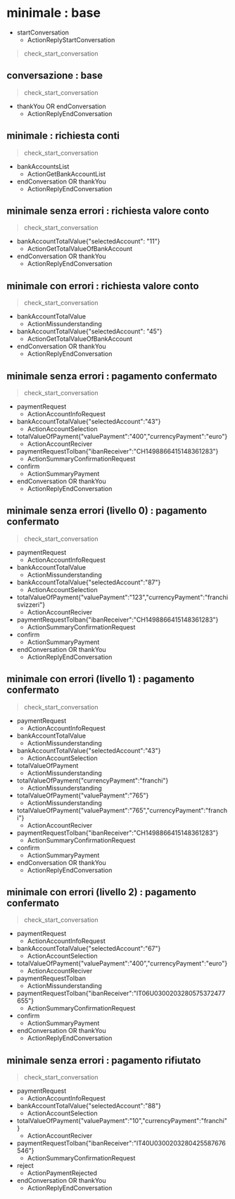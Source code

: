 # minimale : base
* startConversation
  - ActionReplyStartConversation
> check_start_conversation

## conversazione : base
> check_start_conversation
* thankYou OR endConversation
  - ActionReplyEndConversation

## minimale : richiesta conti
> check_start_conversation
* bankAccountsList
  - ActionGetBankAccountList
* endConversation OR thankYou
  - ActionReplyEndConversation

## minimale senza errori : richiesta valore conto
> check_start_conversation
* bankAccountTotalValue{"selectedAccount": "11"}
  - ActionGetTotalValueOfBankAccount
* endConversation OR thankYou
  - ActionReplyEndConversation

## minimale con errori : richiesta valore conto
> check_start_conversation
* bankAccountTotalValue
  - ActionMissunderstanding
* bankAccountTotalValue{"selectedAccount": "45"}
  - ActionGetTotalValueOfBankAccount
* endConversation OR thankYou
  - ActionReplyEndConversation

## minimale senza errori : pagamento confermato
> check_start_conversation
* paymentRequest
  - ActionAccountInfoRequest
* bankAccountTotalValue{"selectedAccount":"43"}
  - ActionAccountSelection
* totalValueOfPayment{"valuePayment":"400","currencyPayment":"euro"}
  - ActionAccountReciver
* paymentRequestToIban{"ibanReceiver":"CH1498866415148361283"}
  - ActionSummaryConfirmationRequest
* confirm
  - ActionSummaryPayment
* endConversation OR thankYou
  - ActionReplyEndConversation

## minimale senza errori (livello 0) : pagamento confermato
> check_start_conversation
* paymentRequest
  - ActionAccountInfoRequest
* bankAccountTotalValue                               <!-- errore livello 0 -->
  - ActionMissunderstanding
* bankAccountTotalValue{"selectedAccount":"87"}
  - ActionAccountSelection
* totalValueOfPayment{"valuePayment":"123","currencyPayment":"franchi svizzeri"}
  - ActionAccountReciver
* paymentRequestToIban{"ibanReceiver":"CH1498866415148361283"}
  - ActionSummaryConfirmationRequest
* confirm
  - ActionSummaryPayment
* endConversation OR thankYou
  - ActionReplyEndConversation

## minimale con errori (livello 1) : pagamento confermato
> check_start_conversation
* paymentRequest
  - ActionAccountInfoRequest
* bankAccountTotalValue
  - ActionMissunderstanding
* bankAccountTotalValue{"selectedAccount":"43"}
  - ActionAccountSelection
* totalValueOfPayment                                 <!-- errore livello 1 -->
  - ActionMissunderstanding
* totalValueOfPayment{"currencyPayment":"franchi"}    <!-- errore livello 1 -->
  - ActionMissunderstanding
* totalValueOfPayment{"valuePayment":"765"}           <!-- errore livello 1 -->
  - ActionMissunderstanding
* totalValueOfPayment{"valuePayment":"765","currencyPayment":"franchi"}
  - ActionAccountReciver
* paymentRequestToIban{"ibanReceiver":"CH1498866415148361283"}
  - ActionSummaryConfirmationRequest
* confirm
  - ActionSummaryPayment
* endConversation OR thankYou
  - ActionReplyEndConversation

## minimale con errori (livello 2) : pagamento confermato
> check_start_conversation
* paymentRequest
  - ActionAccountInfoRequest
* bankAccountTotalValue{"selectedAccount":"67"}
  - ActionAccountSelection
* totalValueOfPayment{"valuePayment":"400","currencyPayment":"euro"}
  - ActionAccountReciver
* paymentRequestToIban                              <!-- errore livello 2 -->
  - ActionMissunderstanding
* paymentRequestToIban{"ibanReceiver":"IT06U0300203280575372477655"}
  - ActionSummaryConfirmationRequest
* confirm
  - ActionSummaryPayment
* endConversation OR thankYou
  - ActionReplyEndConversation

## minimale senza errori : pagamento rifiutato
> check_start_conversation
* paymentRequest
  - ActionAccountInfoRequest
* bankAccountTotalValue{"selectedAccount":"88"}
  - ActionAccountSelection
* totalValueOfPayment{"valuePayment":"10","currencyPayment":"franchi"}
  - ActionAccountReciver
* paymentRequestToIban{"ibanReceiver":"IT40U0300203280425587676546"}
  - ActionSummaryConfirmationRequest
* reject
  - ActionPaymentRejected
* endConversation OR thankYou
  - ActionReplyEndConversation
